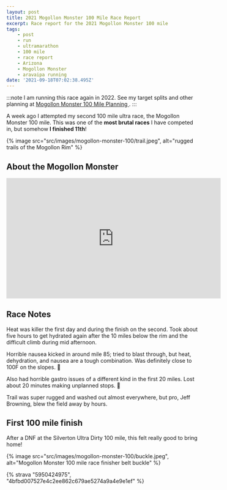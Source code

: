 ```yaml
---
layout: post
title: 2021 Mogollon Monster 100 Mile Race Report
excerpt: Race report for the 2021 Mogollon Monster 100 mile
tags:
    - post
    - run
    - ultramarathon
    - 100 mile
    - race report
    - Arizona
    - Mogollon Monster
    - aravaipa running
date: '2021-09-18T07:02:38.495Z'
---
```


:::note
I am running this race again in 2022. See my target splits and other planning at [Mogollon Monster 100 Mile Planning
](/posts/2022-mogollon-monster-planning-splits/).
:::

A week ago I attempted my second 100 mile ultra race, the Mogollon Monster 100 mile. This was one of the **most brutal races** I have competed in, but somehow **I finished 11th**!

{% image src="src/images/mogollon-monster-100/trail.jpeg", alt="rugged trails of the Mogollon Rim" %}

## About the Mogollon Monster

<iframe width="560" height="315" src="https://www.youtube-nocookie.com/embed/HIiR5fmgYLY" title="YouTube video player" frameborder="0" allow="accelerometer; autoplay; clipboard-write; encrypted-media; gyroscope; picture-in-picture" allowfullscreen></iframe>

## Race Notes

Heat was killer the first day and during the finish on the second. Took about five hours to get hydrated again after the 10 miles below the rim and the difficult climb during mid afternoon.

Horrible nausea kicked in around mile 85; tried to blast through, but heat, dehydration, and nausea are a tough combination. Was definitely close to 100F on the slopes. :nauseated_face:

Also had horrible gastro issues of a different kind in the first 20 miles. Lost about 20 minutes making unplanned stops. :shit:

Trail was super rugged and washed out almost everywhere, but pro, Jeff Browning, blew the field away by hours.

## First 100 mile finish

After a DNF at the Silverton Ultra Dirty 100 mile, this felt really good to bring home!

{% image src="src/images/mogollon-monster-100/buckle.jpeg", alt="Mogollon Monster 100 mile race finisher belt buckle" %}

{% strava "5950424975", "4bfbd007527e4c2ee862c679ae5274a9a4e9e1ef" %}

